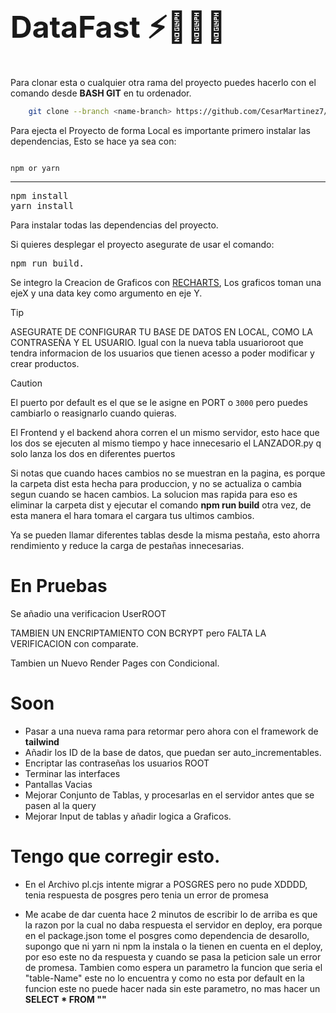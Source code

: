 
<h1 style="line-height:2; font-size: clamp(3rem,2rem,3rem);white-space: nowrap">DataFast ⚡👨🏻‍💻</h1>

Para clonar esta o cualquier otra rama del proyecto puedes hacerlo con el comando desde __BASH GIT__ en tu ordenador. 
```bash
    git clone --branch <name-branch> https://github.com/CesarMartinez7/DataFast
```
<p>Para ejecta el Proyecto de forma Local es importante primero instalar las dependencias, Esto se hace ya sea con:  </p>

<code>
npm or yarn
</code> 
<hr>

<pre>npm install 
yarn install
</pre>

Para instalar todas las dependencias del proyecto.



Si quieres desplegar el proyecto asegurate de usar el comando:
<pre>
npm run build.
</pre>

Se integro la Creacion de Graficos con [RECHARTS](https://recharts.org/en-US), Los graficos toman una ejeX y una data key como argumento en eje Y.


> [!TIP]
> ASEGURATE DE CONFIGURAR TU BASE DE DATOS EN LOCAL, COMO LA CONTRASEÑA Y EL USUARIO. Igual con la nueva tabla usuarioroot que tendra informacion de los usuarios que tienen acesso a poder modificar y crear productos.


> [!CAUTION]
> El puerto por default es el que se le asigne en PORT o <code>3000</code> pero puedes cambiarlo o reasignarlo cuando quieras.

El Frontend y el backend ahora corren el un mismo servidor, esto hace que los dos se ejecuten al mismo tiempo y hace innecesario el LANZADOR.py q solo lanza los dos en diferentes puertos

Si notas que cuando haces cambios no se muestran en la pagina, es porque la carpeta dist esta hecha para produccion, y no se actualiza o cambia segun cuando se hacen cambios. La solucion mas rapida para eso es eliminar la carpeta dist y ejecutar el comando __npm run build__ otra vez, de esta manera el hara tomara el cargara tus ultimos cambios.

Ya se pueden llamar diferentes tablas desde la misma pestaña, esto ahorra rendimiento y reduce la carga de pestañas innecesarias.

<h1>En Pruebas</h1>
Se añadio una verificacion UserROOT

TAMBIEN UN ENCRIPTAMIENTO CON BCRYPT pero FALTA LA VERIFICACION con comparate.

Tambien un Nuevo Render Pages con Condicional.

<h1>Soon</h1>

- Pasar a una nueva rama para retormar pero ahora con el framework de **tailwind**
- Añadir los ID de la base de datos, que puedan ser auto_incrementables.
- Encriptar las contraseñas los usuarios ROOT
- Terminar las interfaces 
- Pantallas Vacias
- Mejorar Conjunto de Tablas, y procesarlas en el servidor antes que se pasen al la query 
- Mejorar Input de tablas y añadir logica a Graficos.
# Tengo que corregir esto.
- En el Archivo pl.cjs intente migrar a POSGRES pero no pude XDDDD, tenia respuesta de posgres pero tenia un error de promesa

- Me acabe de dar cuenta hace 2 minutos de escribir lo de arriba es que la razon por la cual no daba respuesta el servidor en deploy, era porque en el package.json tome el posgres como dependencia de desarollo, supongo que ni yarn ni npm la instala o la tienen en cuenta en el deploy, por eso este no da respuesta y cuando se pasa la peticion sale un error de promesa. Tambien como espera un parametro la funcion que seria el "table-Name" este no lo encuentra y como no esta por default en la funcion este no puede hacer nada sin este parametro, no mas hacer un __SELECT * FROM ""__

